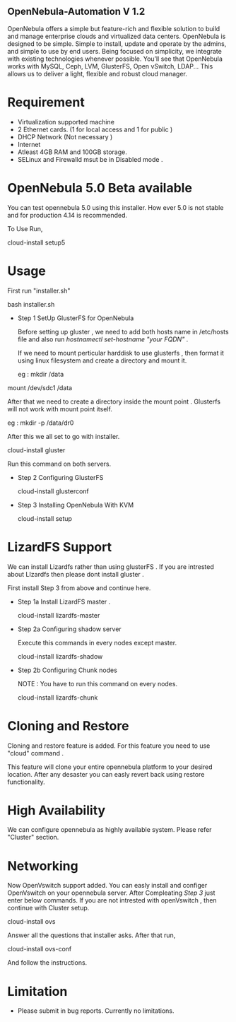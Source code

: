## OpenNebula-Automation  V 1.2
OpenNebula offers a simple but feature-rich and flexible solution to build and manage enterprise clouds and virtualized data centers. OpenNebula is designed to be simple. Simple to install, update and operate by the admins, and simple to use by end users. Being focused on simplicity, we integrate with existing technologies whenever possible. You’ll see that OpenNebula works with MySQL, Ceph, LVM, GlusterFS, Open vSwitch, LDAP... This allows us to deliver a light, flexible and robust cloud manager.

# Requirement

* Virtualization supported machine
* 2 Ethernet cards. (1 for local access and 1 for public )
* DHCP Network (Not necessary )
* Internet
* Atleast 4GB RAM and 100GB storage.
* SELinux and Firewalld msut be in Disabled mode .

# OpenNebula 5.0 Beta available

You can test opennebula 5.0 using this installer. How ever 5.0 is not stable and for production 4.14 is recommended.

To Use Run,

cloud-install setup5

# Usage


First run "installer.sh"

 bash installer.sh


* Step 1  SetUp GlusterFS for OpenNebula

  Before setting up gluster , we need to add both hosts name in /etc/hosts file and also run *hostnamectl set-hostname "your FQDN"* .
  
  If we need to mount perticular harddisk to use glusterfs , then format it using linux filesystem and create a directory and mount it.
  
  eg : mkdir /data
  
 mount /dev/sdc1 /data

  After that we need to create a directory inside the mount point . Glusterfs will not work with mount point itself.
  
  eg : mkdir -p /data/dr0
  
  After this we all set to go with installer. 
  
   cloud-install gluster
  
  Run this command on both servers.
  
* Step 2  Configuring GlusterFS  

  cloud-install glusterconf
  
* Step 3 Installing OpenNebula With KVM

  cloud-install setup

# LizardFS Support

We can install Lizardfs rather than using glusterFS . If you are intrested about LIzardfs then please dont install gluster .

First install Step 3 from above and continue here.

* Step 1a  Install LizardFS master .

  cloud-install lizardfs-master

* Step 2a  Configuring shadow server

  Execute this commands in every nodes except master.

  cloud-install lizardfs-shadow

* Step 2b  Configuring Chunk nodes

  NOTE : You have to run this command on every nodes. 

  cloud-install lizardfs-chunk

# Cloning and Restore

Cloning and restore feature is added. For this feature you need to use "cloud" command .

This feature will clone your entire opennebula platform to your desired location. After any desaster you can easly revert back using restore functionality. 


# High Availability

We can configure opennebula as highly available system. Please refer "Cluster" section.

# Networking

Now OpenVswitch support added. You can easly install and configer OpenVswitch on your opennebula server. After Compleating *Step 3* just enter below commands. If you are not intrested with openVswitch , then continue with Cluster setup.

 cloud-install ovs
 
 Answer all the questions that installer asks. After that run,
 
 cloud-install ovs-conf
 
 And follow the instructions.


# Limitation

* Please submit in bug reports. Currently no limitations.


